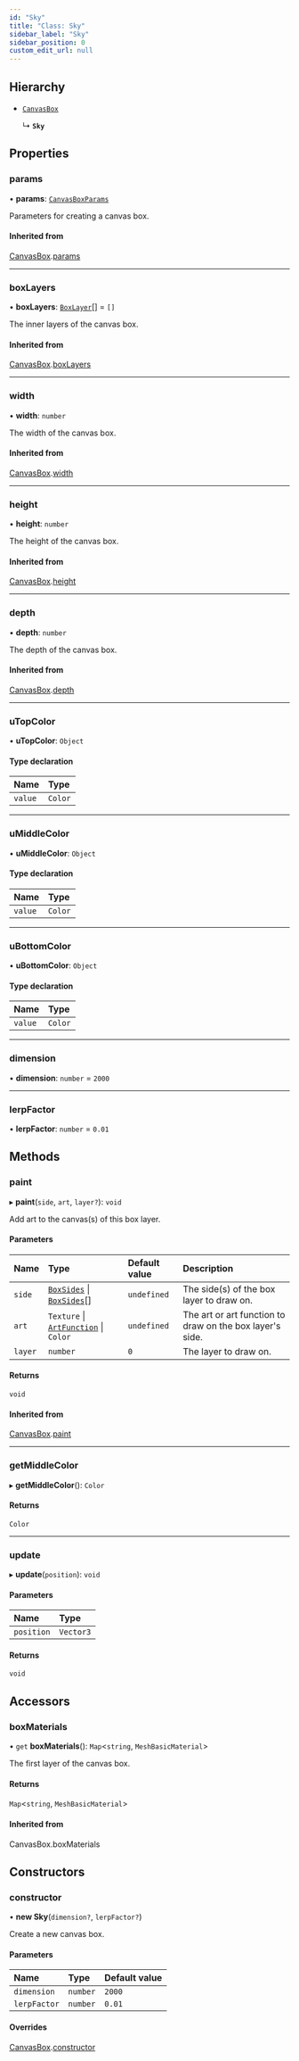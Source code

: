 ```yaml
---
id: "Sky"
title: "Class: Sky"
sidebar_label: "Sky"
sidebar_position: 0
custom_edit_url: null
---
```


## Hierarchy

- [`CanvasBox`](CanvasBox.md)

  ↳ **`Sky`**

## Properties

### params

• **params**: [`CanvasBoxParams`](../modules.md#canvasboxparams-394)

Parameters for creating a canvas box.

#### Inherited from

[CanvasBox](CanvasBox.md).[params](CanvasBox.md#params-394)

___

### boxLayers

• **boxLayers**: [`BoxLayer`](BoxLayer.md)[] = `[]`

The inner layers of the canvas box.

#### Inherited from

[CanvasBox](CanvasBox.md).[boxLayers](CanvasBox.md#boxlayers-394)

___

### width

• **width**: `number`

The width of the canvas box.

#### Inherited from

[CanvasBox](CanvasBox.md).[width](CanvasBox.md#width-394)

___

### height

• **height**: `number`

The height of the canvas box.

#### Inherited from

[CanvasBox](CanvasBox.md).[height](CanvasBox.md#height-394)

___

### depth

• **depth**: `number`

The depth of the canvas box.

#### Inherited from

[CanvasBox](CanvasBox.md).[depth](CanvasBox.md#depth-394)

___

### uTopColor

• **uTopColor**: `Object`

#### Type declaration

| Name | Type |
| :------ | :------ |
| `value` | `Color` |

___

### uMiddleColor

• **uMiddleColor**: `Object`

#### Type declaration

| Name | Type |
| :------ | :------ |
| `value` | `Color` |

___

### uBottomColor

• **uBottomColor**: `Object`

#### Type declaration

| Name | Type |
| :------ | :------ |
| `value` | `Color` |

___

### dimension

• **dimension**: `number` = `2000`

___

### lerpFactor

• **lerpFactor**: `number` = `0.01`

## Methods

### paint

▸ **paint**(`side`, `art`, `layer?`): `void`

Add art to the canvas(s) of this box layer.

#### Parameters

| Name | Type | Default value | Description |
| :------ | :------ | :------ | :------ |
| `side` | [`BoxSides`](../modules.md#boxsides-394) \| [`BoxSides`](../modules.md#boxsides-394)[] | `undefined` | The side(s) of the box layer to draw on. |
| `art` | `Texture` \| [`ArtFunction`](../modules.md#artfunction-394) \| `Color` | `undefined` | The art or art function to draw on the box layer's side. |
| `layer` | `number` | `0` | The layer to draw on. |

#### Returns

`void`

#### Inherited from

[CanvasBox](CanvasBox.md).[paint](CanvasBox.md#paint-394)

___

### getMiddleColor

▸ **getMiddleColor**(): `Color`

#### Returns

`Color`

___

### update

▸ **update**(`position`): `void`

#### Parameters

| Name | Type |
| :------ | :------ |
| `position` | `Vector3` |

#### Returns

`void`

## Accessors

### boxMaterials

• `get` **boxMaterials**(): `Map`<`string`, `MeshBasicMaterial`\>

The first layer of the canvas box.

#### Returns

`Map`<`string`, `MeshBasicMaterial`\>

#### Inherited from

CanvasBox.boxMaterials

## Constructors

### constructor

• **new Sky**(`dimension?`, `lerpFactor?`)

Create a new canvas box.

#### Parameters

| Name | Type | Default value |
| :------ | :------ | :------ |
| `dimension` | `number` | `2000` |
| `lerpFactor` | `number` | `0.01` |

#### Overrides

[CanvasBox](CanvasBox.md).[constructor](CanvasBox.md#constructor-394)
